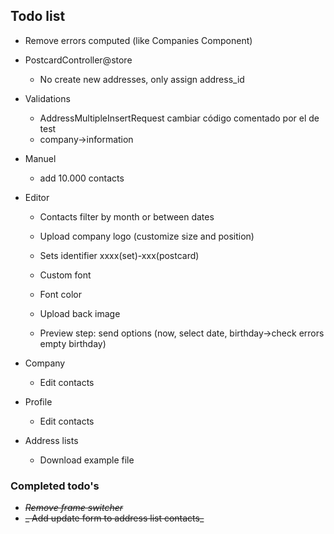 ## Todo list
- Remove errors computed (like Companies Component)

- PostcardController@store
  - No create new addresses, only assign address_id

- Validations
  - AddressMultipleInsertRequest cambiar código comentado por el de test
  - company->information

- Manuel
  - add 10.000 contacts

- Editor
  - Contacts filter by month or between dates
  - Upload company logo (customize size and position)
  - Sets identifier xxxx(set)-xxx(postcard)
  - Custom font
  - Font color
  - Upload back image

  - Preview step: send options (now, select date, birthday->check errors empty birthday)

- Company
  - Edit contacts

- Profile
  - Edit contacts

- Address lists
  - Download example file


### Completed todo's
- ~~_Remove frame switcher_~~
- ~~_ Add update form to address list contacts_~~
